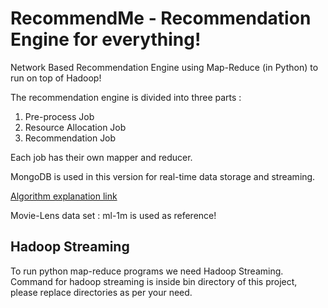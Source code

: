 # RecommendMe - Recommendation Engine for everything!
Network Based Recommendation Engine using Map-Reduce (in Python) to run on top of Hadoop!

The recommendation engine is divided into three parts :

1. Pre-process Job
2. Resource Allocation Job
3. Recommendation Job

Each job has their own mapper and reducer.

MongoDB is used in this version for real-time data storage and streaming. 

[Algorithm explanation link](http://2wicklers.com/recommendme-recommendation-engine/)

Movie-Lens data set : ml-1m is used as reference!

## Hadoop Streaming
To run python map-reduce programs we need Hadoop Streaming. Command for hadoop streaming is inside bin directory of this project, please replace directories as per your need.
